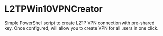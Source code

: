 # L2TPWin10VPNCreator
Simple PowerShell script to create L2TP VPN connection with pre-shared key. Once configured, will allow you to create VPN for all users in one click. 
